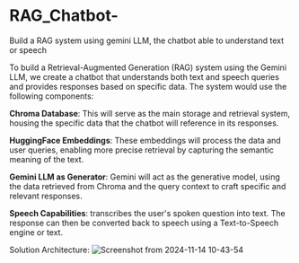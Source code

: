 # RAG_Chatbot-
Build a RAG system using gemini LLM, the chatbot able to understand text or speech 

To build a Retrieval-Augmented Generation (RAG) system using the Gemini LLM, we create a chatbot that understands both text and speech queries and provides responses based on specific data. The system would use the following components:

**Chroma Database**: This will serve as the main storage and retrieval system, housing the specific data that the chatbot will reference in its responses.

**HuggingFace Embeddings**: These embeddings will process the data and user queries, enabling more precise retrieval by capturing the semantic meaning of the text.

**Gemini LLM as Generator**: Gemini will act as the generative model, using the data retrieved from Chroma and the query context to craft specific and relevant responses.

**Speech Capabilities**: transcribes the user's spoken question into text. The response can then be converted back to speech using a Text-to-Speech engine or text.


Solution Architecture:
![Screenshot from 2024-11-14 10-43-54](https://github.com/user-attachments/assets/28a3352e-6c4f-421b-a3cd-709bc8a53d9b)
